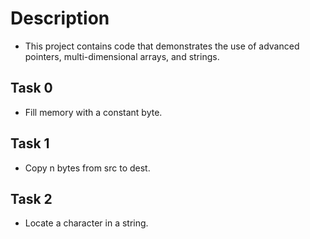 # Description
- This project contains code that demonstrates the use of advanced pointers, multi-dimensional arrays, and strings.

## Task 0
- Fill memory with a constant byte.

## Task 1
- Copy n bytes from src to dest.

## Task 2
- Locate a character in a string.
